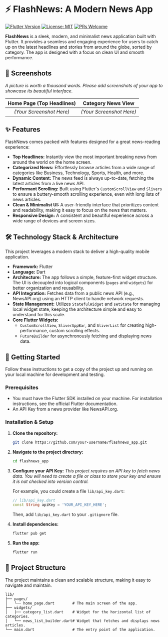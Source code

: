 # ⚡ FlashNews: A Modern News App

[![Flutter Version](https://img.shields.io/badge/Flutter-3.x-blue.svg)](https://flutter.dev)
[![License: MIT](https://img.shields.io/badge/License-MIT-yellow.svg)](https://opensource.org/licenses/MIT)
[![PRs Welcome](https://img.shields.io/badge/PRs-welcome-brightgreen.svg)](CONTRIBUTING.md)

**FlashNews** is a sleek, modern, and minimalist news application built with Flutter. It provides a seamless and engaging experience for users to catch up on the latest headlines and stories from around the globe, sorted by category. The app is designed with a focus on clean UI and smooth performance.

## 📸 Screenshots

*A picture is worth a thousand words. Please add screenshots of your app to showcase its beautiful interface.*

| Home Page (Top Headlines) | Category News View |
| :-----------------------: | :----------------: |
| *(Your Screenshot Here)*  | *(Your Screenshot Here)* |

## ✨ Features

FlashNews comes packed with features designed for a great news-reading experience:

*   **Top Headlines:** Instantly view the most important breaking news from around the world on the home screen.
*   **Categorized News:** Effortlessly browse articles from a wide range of categories like Business, Technology, Sports, Health, and more.
*   **Dynamic Content:** The news feed is always up-to-date, fetching the latest articles from a live news API.
*   **Performant Scrolling:** Built using Flutter's `CustomScrollView` and `Slivers` to ensure a buttery-smooth scrolling experience, even with long lists of news articles.
*   **Clean & Minimalist UI:** A user-friendly interface that prioritizes content and readability, making it easy to focus on the news that matters.
*   **Responsive Design:** A consistent and beautiful experience across a wide range of devices and screen sizes.

## 🛠️ Technology Stack & Architecture

This project leverages a modern stack to deliver a high-quality mobile application.

*   **Framework:** Flutter
*   **Language:** Dart
*   **Architecture:** The app follows a simple, feature-first widget structure. The UI is decoupled into logical components (`pages` and `widgets`) for better organization and reusability.
*   **API Integration:** Fetches data from a public news API (e.g., NewsAPI.org) using an HTTP client to handle network requests.
*   **State Management:** Utilizes `StatefulWidget` and `setState` for managing local widget state, keeping the architecture simple and easy to understand for this scale.
*   **Core Flutter Widgets:**
    *   `CustomScrollView`, `SliverAppBar`, and `SliverList` for creating high-performance, custom scrolling effects.
    *   `FutureBuilder` for asynchronously fetching and displaying news data.

## 🚀 Getting Started

Follow these instructions to get a copy of the project up and running on your local machine for development and testing.

### Prerequisites

*   You must have the Flutter SDK installed on your machine. For installation instructions, see the official Flutter documentation.
*   An API Key from a news provider like NewsAPI.org.

### Installation & Setup

1.  **Clone the repository:**
    ```sh
    git clone https://github.com/your-username/flashnews_app.git
    ```

2.  **Navigate to the project directory:**
    ```sh
    cd flashnews_app
    ```

3.  **Configure your API Key:**
    *This project requires an API key to fetch news data. You will need to create a file or class to store your key and ensure it is not checked into version control.*

    For example, you could create a file `lib/api_key.dart`:
    ```dart
    // lib/api_key.dart
    const String apiKey = 'YOUR_API_KEY_HERE';
    ```
    Then, add `lib/api_key.dart` to your `.gitignore` file.

4.  **Install dependencies:**
    ```sh
    flutter pub get
    ```

5.  **Run the app:**
    ```sh
    flutter run
    ```

## 📂 Project Structure

The project maintains a clean and scalable structure, making it easy to navigate and maintain.

```
lib/
├── pages/
│   └── home_page.dart        # The main screen of the app.
├── widgets/
│   ├── category_list.dart    # Widget for the horizontal list of categories.
│   └── news_list_builder.dart# Widget that fetches and displays news articles.
└── main.dart                 # The entry point of the application.
```
